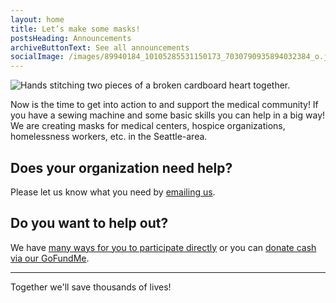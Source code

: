 ```yaml
---
layout: home
title: Let’s make some masks!
postsHeading: Announcements
archiveButtonText: See all announcements
socialImage: /images/89940184_10105285531150173_7030790935894032384_o.jpg
---
```


![Hands stitching two pieces of a broken cardboard heart together.](/images/89940184_10105285531150173_7030790935894032384_o.jpg)

Now is the time to get into action to and support the medical community! If you have a sewing machine and some basic skills you can help in a big way! We are creating masks for medical centers, hospice organizations, homelessness workers, etc. in the Seattle-area.

## Does your organization need help?

Please let us know what you need by <a href="mailto:CraftersAgainstCOVID19Seattle@gmail.com">emailing us</a>.

## Do you want to help out?

We have [many ways for you to participate directly](/volunteer/) or you can [donate cash via our GoFundMe](https://www.gofundme.com/f/crafters-against-covid19-seattle).

<hr>

Together we'll save thousands of lives!